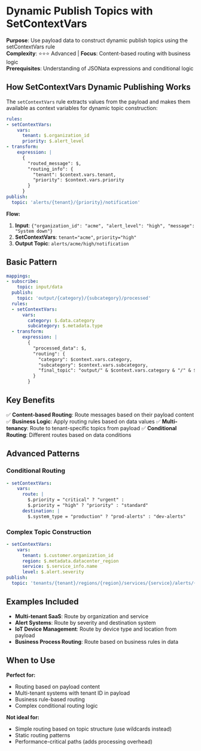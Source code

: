 # Dynamic Publish Topics with SetContextVars

**Purpose**: Use payload data to construct dynamic publish topics using the setContextVars rule  
**Complexity**: ⭐⭐⭐ Advanced | **Focus**: Content-based routing with business logic  
**Prerequisites**: Understanding of JSONata expressions and conditional logic

## How SetContextVars Dynamic Publishing Works

The `setContextVars` rule extracts values from the payload and makes them available as context variables for dynamic topic construction:

```yaml
rules:
- setContextVars:
    vars:
      tenant: $.organization_id
      priority: $.alert_level
- transform:
    expression: |
      {
        "routed_message": $,
        "routing_info": {
          "tenant": $context.vars.tenant,
          "priority": $context.vars.priority
        }
      }
publish:
  topic: 'alerts/{tenant}/{priority}/notification'
```

**Flow:**
1. **Input**: `{"organization_id": "acme", "alert_level": "high", "message": "System down"}`
2. **SetContextVars**: `tenant="acme"`, `priority="high"`
3. **Output Topic**: `alerts/acme/high/notification`

## Basic Pattern

```yaml
mappings:
- subscribe:
    topic: input/data
  publish:
    topic: 'output/{category}/{subcategory}/processed'
  rules:
  - setContextVars:
      vars:
        category: $.data.category
        subcategory: $.metadata.type
  - transform:
      expression: |
        {
          "processed_data": $,
          "routing": {
            "category": $context.vars.category,
            "subcategory": $context.vars.subcategory,
            "final_topic": "output/" & $context.vars.category & "/" & $context.vars.subcategory & "/processed"
          }
        }
```

## Key Benefits

✅ **Content-based Routing**: Route messages based on their payload content
✅ **Business Logic**: Apply routing rules based on data values
✅ **Multi-tenancy**: Route to tenant-specific topics from payload
✅ **Conditional Routing**: Different routes based on data conditions

## Advanced Patterns

### Conditional Routing
```yaml
- setContextVars:
    vars:
      route: |
        $.priority = "critical" ? "urgent" : 
        $.priority = "high" ? "priority" : "standard"
      destination: |
        $.system_type = "production" ? "prod-alerts" : "dev-alerts"
```

### Complex Topic Construction
```yaml
- setContextVars:
    vars:
      tenant: $.customer.organization_id
      region: $.metadata.datacenter_region  
      service: $.service_info.name
      level: $.alert.severity
publish:
  topic: 'tenants/{tenant}/regions/{region}/services/{service}/alerts/{level}'
```

## Examples Included

- **Multi-tenant SaaS**: Route by organization and service
- **Alert Systems**: Route by severity and destination system
- **IoT Device Management**: Route by device type and location from payload
- **Business Process Routing**: Route based on business rules in data

## When to Use

**Perfect for:**
- Routing based on payload content
- Multi-tenant systems with tenant ID in payload
- Business rule-based routing
- Complex conditional routing logic

**Not ideal for:**
- Simple routing based on topic structure (use wildcards instead)
- Static routing patterns
- Performance-critical paths (adds processing overhead)